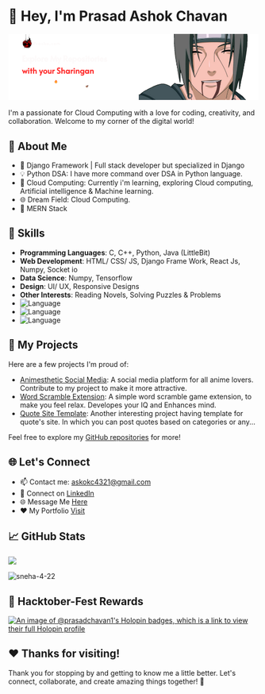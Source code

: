 <!-- Header -->
# 👋 Hey, I'm Prasad Ashok Chavan
![Header](https://github.com/prasad-chavan1/Quotes-site-template/blob/main/src/noback.png?raw=true)


I'm a passionate for Cloud Computing with a love for coding, creativity, and collaboration. Welcome to my corner of the digital world!

<!-- About Me -->
## 🧐 About Me

- 🚀 Django Framework | Full stack developer but specialized in Django
- 💡 Python DSA: I have more command over DSA in Python language.
- 🌱 Cloud Computing: Currently i'm learning, exploring Cloud computing, Artificial intelligence & Machine learning.
- 🌐 Dream Field: Cloud Computing.
- 🌱 MERN Stack

<!-- Skills -->
## 🔧 Skills

- **Programming Languages**: C, C++, Python, Java (LittleBit)
- **Web Development**: HTML/ CSS/ JS, Django Frame Work, React Js, Numpy, Socket io
- **Data Science**: Numpy, Tensorflow
- **Design**: UI/ UX, Responsive Designs
- **Other Interests**: Reading Novels, Solving Puzzles & Problems
- ![Language](https://img.shields.io/badge/language-Python-blue)
- ![Language](https://img.shields.io/badge/language-C-blue)
- ![Language](https://img.shields.io/badge/language-Javascript-blue)

<!-- My Projects -->
## 🚀 My Projects

Here are a few projects I'm proud of:

- [Animesthetic Social Media](https://github.com/prasad-chavan1/Animesthetic-Social-Media): A social media platform for all anime lovers. Contribute to my project to make it more attractive.
- [Word Scramble Extension](https://github.com/prasad-chavan1/word-scramble-extension): A simple word scramble game extension, to make you feel relax. Developes your IQ and Enhances mind.
- [Quote Site Template](https://github.com/prasad-chavan1/Quotes-site-template): Another interesting project having template for quote's site. In which you can post quotes based on categories or any...

Feel free to explore my [GitHub repositories](https://github.com/prasad-chavan1) for more!

<!-- Let's Connect -->
## 🌐 Let's Connect

- 📫 Contact me: askokc4321@gmail.com
- 💬 Connect on [LinkedIn](https://www.linkedin.com/in/prasad-chavan2003/)
- 🌐 Message Me [Here](https://wa.me/766128710?text=Hello%20dear%20!!)
- ❤️ My Portfolio [Visit](https://prasadchavan.me)

<!-- GitHub Stats -->
## 📈 GitHub Stats

<p> <img align="center" src='https://github-readme-stats.vercel.app/api?username=prasad-chavan1&show_icons=true'/>
  
  <img align="center" src="https://github-readme-streak-stats.herokuapp.com/?user=prasad-chavan1&" alt="sneha-4-22" /></p>

## 🚀 Hacktober-Fest Rewards

[![An image of @prasadchavan1's Holopin badges, which is a link to view their full Holopin profile](https://holopin.me/prasadchavan1)](https://holopin.io/@prasadchavan1)

<!-- Footer -->
## ❤️ Thanks for visiting!

Thank you for stopping by and getting to know me a little better. Let's connect, collaborate, and create amazing things together! 🚀
